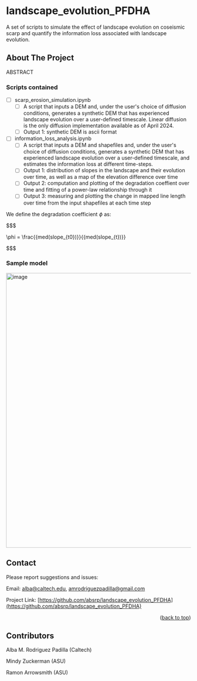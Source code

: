# landscape_evolution_PFDHA
A set of scripts to simulate the effect of landscape evolution on coseismic scarp and quantify the information loss associated with landscape evolution.

<!-- ABOUT THE PROJECT -->
## About The Project
ABSTRACT

<!-- ROADMAP -->
### Scripts contained

- [ ] scarp_erosion_simulation.ipynb
    - [ ] A script that inputs a DEM and, under the user's choice of diffusion conditions, generates a synthetic DEM that has experienced landscape evolution over a  user-defined timescale. Linear diffusion is the only diffusion implementation available as of April 2024. 
    - [ ] Output 1: synthetic DEM is ascii format

- [ ] information_loss_analysis.ipynb
    - [ ] A script that inputs a DEM and shapefiles and, under the user's choice of diffusion conditions, generates a synthetic DEM that has experienced landscape evolution over a user-defined timescale, and estimates the information loss at different time-steps.
    - [ ] Output 1: distribution of slopes in the landscape and their evolution over time, as well as a map of the elevation difference over time
    - [ ] Output 2: computation and plotting of the degradation coeffient over time and fitting of a power-law relationship through it
    - [ ] Output 3: measuring and plotting the change in mapped line length over time from the input shapefiles at each time step

We define the degradation coefficient $\phi$ as:

$$$ 


\phi = \frac{{med(slope_{t0})}}{{med(slope_{t})}}


$$$ 

### Sample model 
<img width="750" alt="image" src="https://github.com/absrp/landscape_evolution_PFDHA/assets/52015046/14b1f8a2-c968-404a-94a0-fea9b46c54cd">


<!-- CONTACT -->
## Contact

Please report suggestions and issues:

Email: alba@caltech.edu, amrodriguezpadilla@gmail.com

Project Link: [https://github.com/absrp/landscape_evolution_PFDHA](https://github.com/absrp/landscape_evolution_PFDHA)

<p align="right">(<a href="#readme-top">back to top</a>)</p>

<!-- CONTRIBUTORS -->
## Contributors

Alba M. Rodriguez Padilla (Caltech)

Mindy Zuckerman (ASU)

Ramon Arrowsmith (ASU)
